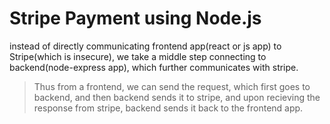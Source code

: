 # Stripe Payment using Node.js

instead of directly communicating frontend app(react or js app) to Stripe(which is insecure), we take a middle step connecting to backend(node-express app), which further communicates with stripe.

> Thus from a frontend, we can send the request, which first goes to backend, and then backend sends it to stripe, and upon recieving the response from stripe, backend sends it back to the frontend app.